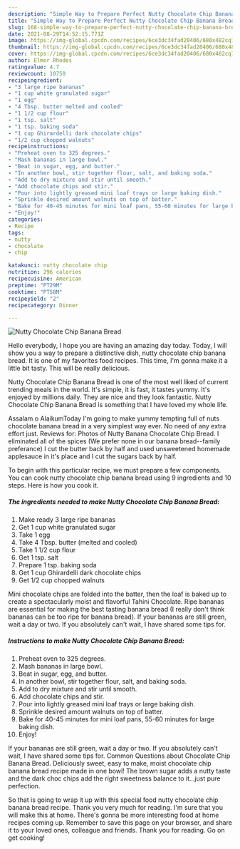 ```yaml
---
description: "Simple Way to Prepare Perfect Nutty Chocolate Chip Banana Bread"
title: "Simple Way to Prepare Perfect Nutty Chocolate Chip Banana Bread"
slug: 168-simple-way-to-prepare-perfect-nutty-chocolate-chip-banana-bread
date: 2021-08-29T14:52:15.771Z
image: https://img-global.cpcdn.com/recipes/6ce3dc34fad20406/680x482cq70/nutty-chocolate-chip-banana-bread-recipe-main-photo.jpg
thumbnail: https://img-global.cpcdn.com/recipes/6ce3dc34fad20406/680x482cq70/nutty-chocolate-chip-banana-bread-recipe-main-photo.jpg
cover: https://img-global.cpcdn.com/recipes/6ce3dc34fad20406/680x482cq70/nutty-chocolate-chip-banana-bread-recipe-main-photo.jpg
author: Elmer Rhodes
ratingvalue: 4.7
reviewcount: 10750
recipeingredient:
- "3 large ripe bananas"
- "1 cup white granulated sugar"
- "1 egg"
- "4 Tbsp. butter melted and cooled"
- "1 1/2 cup flour"
- "1 tsp. salt"
- "1 tsp. baking soda"
- "1 cup Ghirardelli dark chocolate chips"
- "1/2 cup chopped walnuts"
recipeinstructions:
- "Preheat oven to 325 degrees."
- "Mash bananas in large bowl."
- "Beat in sugar, egg, and butter."
- "In another bowl, stir together flour, salt, and baking soda."
- "Add to dry mixture and stir until smooth."
- "Add chocolate chips and stir."
- "Pour into lightly greased mini loaf trays or large baking dish."
- "Sprinkle desired amount walnuts on top of batter."
- "Bake for 40-45 minutes for mini loaf pans, 55-60 minutes for large baking dish."
- "Enjoy!"
categories:
- Recipe
tags:
- nutty
- chocolate
- chip

katakunci: nutty chocolate chip 
nutrition: 296 calories
recipecuisine: American
preptime: "PT29M"
cooktime: "PT58M"
recipeyield: "2"
recipecategory: Dinner

---
```



![Nutty Chocolate Chip Banana Bread](https://img-global.cpcdn.com/recipes/6ce3dc34fad20406/680x482cq70/nutty-chocolate-chip-banana-bread-recipe-main-photo.jpg)

Hello everybody, I hope you are having an amazing day today. Today, I will show you a way to prepare a distinctive dish, nutty chocolate chip banana bread. It is one of my favorites food recipes. This time, I'm gonna make it a little bit tasty. This will be really delicious.

Nutty Chocolate Chip Banana Bread is one of the most well liked of current trending meals in the world. It's simple, it is fast, it tastes yummy. It's enjoyed by millions daily. They are nice and they look fantastic. Nutty Chocolate Chip Banana Bread is something that I have loved my whole life.

Assalam o AlaikumToday I&#39;m going to make yummy tempting full of nuts chocolate banana bread in a very simplest way ever. No need of any extra effort just. Reviews for: Photos of Nutty Banana Chocolate Chip Bread. I eliminated all of the spices (We prefer none in our banana bread--family preferance) I cut the butter back by half and used unsweetened homemade applesauce in it&#39;s place and I cut the sugars back by half.


To begin with this particular recipe, we must prepare a few components. You can cook nutty chocolate chip banana bread using 9 ingredients and 10 steps. Here is how you cook it.

<!--inarticleads1-->

##### The ingredients needed to make Nutty Chocolate Chip Banana Bread:

1. Make ready 3 large ripe bananas
1. Get 1 cup white granulated sugar
1. Take 1 egg
1. Take 4 Tbsp. butter (melted and cooled)
1. Take 1 1/2 cup flour
1. Get 1 tsp. salt
1. Prepare 1 tsp. baking soda
1. Get 1 cup Ghirardelli dark chocolate chips
1. Get 1/2 cup chopped walnuts


Mini chocolate chips are folded into the batter, then the loaf is baked up to create a spectacularly moist and flavorful Tahini Chocolate. Ripe bananas are essential for making the best tasting banana bread (I really don&#39;t think bananas can be too ripe for banana bread). If your bananas are still green, wait a day or two. If you absolutely can&#39;t wait, I have shared some tips for. 

<!--inarticleads2-->

##### Instructions to make Nutty Chocolate Chip Banana Bread:

1. Preheat oven to 325 degrees.
1. Mash bananas in large bowl.
1. Beat in sugar, egg, and butter.
1. In another bowl, stir together flour, salt, and baking soda.
1. Add to dry mixture and stir until smooth.
1. Add chocolate chips and stir.
1. Pour into lightly greased mini loaf trays or large baking dish.
1. Sprinkle desired amount walnuts on top of batter.
1. Bake for 40-45 minutes for mini loaf pans, 55-60 minutes for large baking dish.
1. Enjoy!


If your bananas are still green, wait a day or two. If you absolutely can&#39;t wait, I have shared some tips for. Common Questions about Chocolate Chip Banana Bread. Deliciously sweet, easy to make, moist chocolate chip banana bread recipe made in one bowl! The brown sugar adds a nutty taste and the dark choc chips add the right sweetness balance to it…just pure perfection. 

So that is going to wrap it up with this special food nutty chocolate chip banana bread recipe. Thank you very much for reading. I'm sure that you will make this at home. There's gonna be more interesting food at home recipes coming up. Remember to save this page on your browser, and share it to your loved ones, colleague and friends. Thank you for reading. Go on get cooking!
